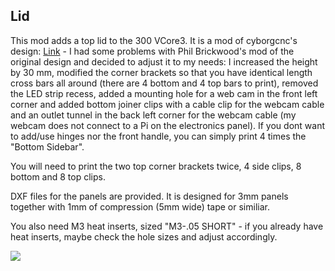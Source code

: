## Lid ##

This mod adds a top lid to the 300 VCore3. It is a mod of cyborgcnc's design: [Link](https://github.com/cyborgcnc/CYBORGCNC__RRVC3MOD) - I had some problems with Phil Brickwood's mod of the original design and decided to adjust it to my needs: I increased the height by 30 mm, modified the corner brackets so that you have identical length cross bars all around (there are 4 bottom and 4 top bars to print), removed the LED strip recess, added a mounting hole for a web cam in the front left corner and added bottom joiner clips with a cable clip for the webcam cable and an outlet tunnel in the back left corner for the webcam cable (my webcam does not connect to a Pi on the electronics panel). If you dont want to add/use hinges nor the front handle, you can simply print 4 times the "Bottom Sidebar".

You will need to print the two top corner brackets twice, 4 side clips, 8 bottom and 8 top clips.

DXF files for the panels are provided. It is designed for 3mm panels together with 1mm of compression (5mm wide) tape or similiar.

You also need M3 heat inserts, sized "M3-.05 SHORT" - if you already have heat inserts, maybe check the hole sizes and adjust accordingly.

![](https://github.com/RURon/Vcore-Mods/blob/main/Lid/Lid.png)
